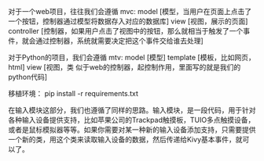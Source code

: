 对于一个web项目，往往我们会遵循 mvc:
model [模型，当用户在页面上点击了一个按钮，控制器通过模型将数据存入对应的数据库]
view [视图，展示的页面]
controller [控制器，如果用户点击了视图中的按钮，那么就相当于触发了一个事件，就会通过控制器，系统就需要决定把这个事件交给谁去处理]

对于Python的项目，我们会遵循 mtv:
model [模型]
template [模板，比如网页，html]
view [视图，类
似于web的控制器，起控制作用，里面写的就是我们的python代码]

移植环境：
pip install -r requirements.txt

在输入模块这部分，我们也遵循了同样的思路。输入模块，是一段代码，用于针对各种输入设备提供支持，比如苹果公司的Trackpad触摸板，TUIO多点触摸设备，或者是鼠标模拟器等等。如果你需要对某一种新的输入设备添加支持，只需要提供一个新的类，用这个类来读取输入设备的数据，然后传递给Kivy基本事件，就可以了。